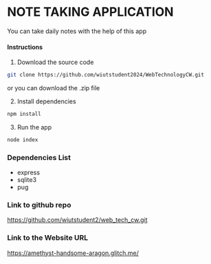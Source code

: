 # NOTE TAKING APPLICATION

You can take daily notes with the help of this app

#### Instructions

1. Download the source code

```bash
git clone https://github.com/wiutstudent2024/WebTechnologyCW.git
```

or you can download the .zip file

2. Install dependencies

```bash
npm install
```

3. Run the app

```bash
node index
```

### Dependencies List

- express
- sqlite3
- pug

### Link to github repo
https://github.com/wiutstudent2/web_tech_cw.git

### Link to the Website URL
https://amethyst-handsome-aragon.glitch.me/
